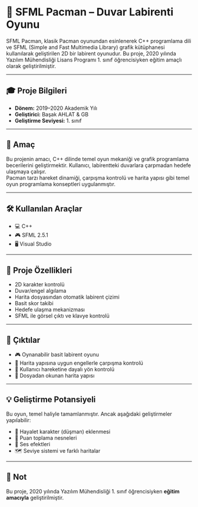 # 👾 SFML Pacman – Duvar Labirenti Oyunu

SFML Pacman, klasik Pacman oyunundan esinlenerek C++ programlama dili ve SFML (Simple and Fast Multimedia Library) grafik kütüphanesi kullanılarak geliştirilen 2D bir labirent oyunudur. Bu proje, 2020 yılında Yazılım Mühendisliği Lisans Programı 1. sınıf öğrencisiyken eğitim amaçlı olarak geliştirilmiştir.

---

## 🎓 Proje Bilgileri
 
- **Dönem:** 2019–2020 Akademik Yılı  
- **Geliştirici:** Başak AHLAT & GB
- **Geliştirme Seviyesi:** 1. sınıf

---

## 🎯 Amaç

Bu projenin amacı, C++ dilinde temel oyun mekaniği ve grafik programlama becerilerini geliştirmektir. Kullanıcı, labirentteki duvarlara çarpmadan hedefe ulaşmaya çalışır.  
Pacman tarzı hareket dinamiği, çarpışma kontrolü ve harita yapısı gibi temel oyun programlama konseptleri uygulanmıştır.

---

## 🛠 Kullanılan Araçlar

- 💻 C++  
- 🎮 SFML 2.5.1  
- 🖥️ Visual Studio  

---

## 🚀 Proje Özellikleri

- 2D karakter kontrolü  
- Duvar/engel algılama  
- Harita dosyasından otomatik labirent çizimi  
- Basit skor takibi  
- Hedefe ulaşma mekanizması  
- SFML ile görsel çıktı ve klavye kontrolü

---

## 🧪 Çıktılar

- 🎮 Oynanabilir basit labirent oyunu  
- 🧱 Harita yapısına uygun engellerle çarpışma kontrolü  
- 🧭 Kullanıcı hareketine dayalı yön kontrolü  
- 📂 Dosyadan okunan harita yapısı

---

## 💡 Geliştirme Potansiyeli

Bu oyun, temel haliyle tamamlanmıştır. Ancak aşağıdaki geliştirmeler yapılabilir:

- 👻 Hayalet karakter (düşman) eklenmesi  
- 🍒 Puan toplama nesneleri  
- 🎵 Ses efektleri  
- 🗺️ Seviye sistemi ve farklı haritalar

---

## 📎 Not

Bu proje, 2020 yılında Yazılım Mühendisliği 1. sınıf öğrencisiyken **eğitim amacıyla** geliştirilmiştir.
